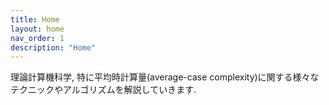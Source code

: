 ```yaml
---
title: Home
layout: home
nav_order: 1
description: "Home"
---
```


理論計算機科学, 特に平均時計算量(average-case complexity)に関する様々なテクニックやアルゴリズムを解説していきます.
